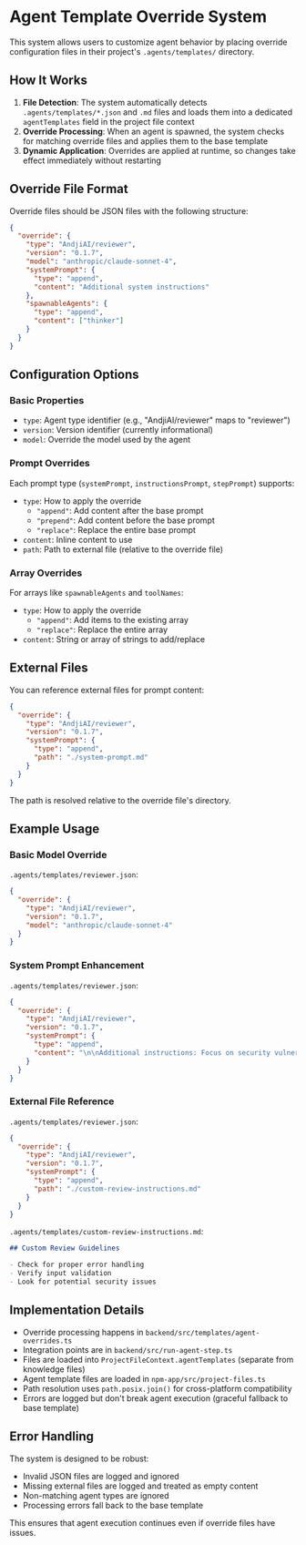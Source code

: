 # Agent Template Override System

This system allows users to customize agent behavior by placing override configuration files in their project's `.agents/templates/` directory.

## How It Works

1. **File Detection**: The system automatically detects `.agents/templates/*.json` and `.md` files and loads them into a dedicated `agentTemplates` field in the project file context
2. **Override Processing**: When an agent is spawned, the system checks for matching override files and applies them to the base template
3. **Dynamic Application**: Overrides are applied at runtime, so changes take effect immediately without restarting

## Override File Format

Override files should be JSON files with the following structure:

```json
{
  "override": {
    "type": "AndjiAI/reviewer",
    "version": "0.1.7",
    "model": "anthropic/claude-sonnet-4",
    "systemPrompt": {
      "type": "append",
      "content": "Additional system instructions"
    },
    "spawnableAgents": {
      "type": "append",
      "content": ["thinker"]
    }
  }
}
```

## Configuration Options

### Basic Properties

- `type`: Agent type identifier (e.g., "AndjiAI/reviewer" maps to "reviewer")
- `version`: Version identifier (currently informational)
- `model`: Override the model used by the agent

### Prompt Overrides

Each prompt type (`systemPrompt`, `instructionsPrompt`, `stepPrompt`) supports:

- `type`: How to apply the override
  - `"append"`: Add content after the base prompt
  - `"prepend"`: Add content before the base prompt
  - `"replace"`: Replace the entire base prompt
- `content`: Inline content to use
- `path`: Path to external file (relative to the override file)

### Array Overrides

For arrays like `spawnableAgents` and `toolNames`:

- `type`: How to apply the override
  - `"append"`: Add items to the existing array
  - `"replace"`: Replace the entire array
- `content`: String or array of strings to add/replace

## External Files

You can reference external files for prompt content:

```json
{
  "override": {
    "type": "AndjiAI/reviewer",
    "version": "0.1.7",
    "systemPrompt": {
      "type": "append",
      "path": "./system-prompt.md"
    }
  }
}
```

The path is resolved relative to the override file's directory.

## Example Usage

### Basic Model Override

`.agents/templates/reviewer.json`:

```json
{
  "override": {
    "type": "AndjiAI/reviewer",
    "version": "0.1.7",
    "model": "anthropic/claude-sonnet-4"
  }
}
```

### System Prompt Enhancement

`.agents/templates/reviewer.json`:

```json
{
  "override": {
    "type": "AndjiAI/reviewer",
    "version": "0.1.7",
    "systemPrompt": {
      "type": "append",
      "content": "\n\nAdditional instructions: Focus on security vulnerabilities and performance issues."
    }
  }
}
```

### External File Reference

`.agents/templates/reviewer.json`:

```json
{
  "override": {
    "type": "AndjiAI/reviewer",
    "version": "0.1.7",
    "systemPrompt": {
      "type": "append",
      "path": "./custom-review-instructions.md"
    }
  }
}
```

`.agents/templates/custom-review-instructions.md`:

```markdown
## Custom Review Guidelines

- Check for proper error handling
- Verify input validation
- Look for potential security issues
```

## Implementation Details

- Override processing happens in `backend/src/templates/agent-overrides.ts`
- Integration points are in `backend/src/run-agent-step.ts`
- Files are loaded into `ProjectFileContext.agentTemplates` (separate from knowledge files)
- Agent template files are loaded in `npm-app/src/project-files.ts`
- Path resolution uses `path.posix.join()` for cross-platform compatibility
- Errors are logged but don't break agent execution (graceful fallback to base template)

## Error Handling

The system is designed to be robust:

- Invalid JSON files are logged and ignored
- Missing external files are logged and treated as empty content
- Non-matching agent types are ignored
- Processing errors fall back to the base template

This ensures that agent execution continues even if override files have issues.
